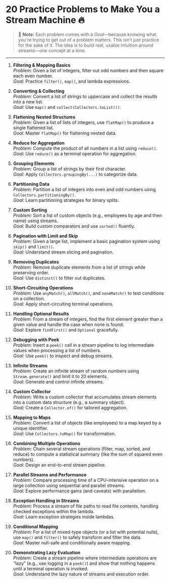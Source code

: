 # 20 Practice Problems to Make You a Stream Machine 🔥

> 🧠 **Note:** Each problem comes with a *Goal*—because knowing what you're trying to get out of a problem matters. This isn't just practice for the sake of it. The idea is to build real, usable intuition around streams—one concept at a time.


---



1. **Filtering & Mapping Basics**  
   *Problem:* Given a list of integers, filter out odd numbers and then square each even number.  
   *Goal:* Practice `filter()`, `map()`, and lambda expressions.

2. **Converting & Collecting**  
   *Problem:* Convert a list of strings to uppercase and collect the results into a new list.  
   *Goal:* Use `map()` and `collect(Collectors.toList())`.

3. **Flattening Nested Structures**  
   *Problem:* Given a list of lists of integers, use `flatMap()` to produce a single flattened list.  
   *Goal:* Master `flatMap()` for flattening nested data.

4. **Reduce for Aggregation**  
   *Problem:* Compute the product of all numbers in a list using `reduce()`.  
   *Goal:* Use `reduce()` as a terminal operation for aggregation.

5. **Grouping Elements**  
   *Problem:* Group a list of strings by their first character.  
   *Goal:* Apply `Collectors.groupingBy(...)` to categorize data.

6. **Partitioning Data**  
   *Problem:* Partition a list of integers into even and odd numbers using `Collectors.partitioningBy()`.  
   *Goal:* Learn partitioning strategies for binary splits.

7. **Custom Sorting**  
   *Problem:* Sort a list of custom objects (e.g., employees by age and then name) using streams.  
   *Goal:* Build custom comparators and use `sorted()` fluently.

8. **Pagination with Limit and Skip**  
   *Problem:* Given a large list, implement a basic pagination system using `skip()` and `limit()`.  
   *Goal:* Understand stream slicing and pagination.

9. **Removing Duplicates**  
   *Problem:* Remove duplicate elements from a list of strings while preserving order.  
   *Goal:* Use `distinct()` to filter out duplicates.

10. **Short-Circuiting Operations**  
    *Problem:* Use `anyMatch()`, `allMatch()`, and `noneMatch()` to test conditions on a collection.  
    *Goal:* Apply short-circuiting terminal operations.

11. **Handling Optional Results**  
    *Problem:* From a stream of integers, find the first element greater than a given value and handle the case when none is found.  
    *Goal:* Explore `findFirst()` and `Optional` gracefully.

12. **Debugging with Peek**  
    *Problem:* Insert a `peek()` call in a stream pipeline to log intermediate values when processing a list of numbers.  
    *Goal:* Use `peek()` to inspect and debug streams.

13. **Infinite Streams**  
    *Problem:* Create an infinite stream of random numbers using `Stream.generate()` and limit it to 20 elements.  
    *Goal:* Generate and control infinite streams.

14. **Custom Collector**  
    *Problem:* Write a custom collector that accumulates stream elements into a custom data structure (e.g., a summary object).  
    *Goal:* Create a `Collector.of()` for tailored aggregation.

15. **Mapping to Maps**  
    *Problem:* Convert a list of objects (like employees) to a map keyed by a unique identifier.  
    *Goal:* Use `Collectors.toMap()` for transformation.

16. **Combining Multiple Operations**  
    *Problem:* Chain several stream operations (filter, map, sorted, and reduce) to compute a statistical summary (like the sum of squared even numbers).  
    *Goal:* Design an end-to-end stream pipeline.

17. **Parallel Streams and Performance**  
    *Problem:* Compare processing time of a CPU-intensive operation on a large collection using sequential and parallel streams.  
    *Goal:* Explore performance gains (and caveats) with parallelism.

18. **Exception Handling in Streams**  
    *Problem:* Process a stream of file paths to read file contents, handling checked exceptions within the lambda.  
    *Goal:* Learn exception strategies inside lambdas.

19. **Conditional Mapping**  
    *Problem:* For a list of mixed-type objects (or a list with potential nulls), use `map()` and `filter()` to safely transform and filter the data.  
    *Goal:* Master null-safe and conditionally aware mapping.

20. **Demonstrating Lazy Evaluation**  
    *Problem:* Create a stream pipeline where intermediate operations are “lazy” (e.g., use logging in a `peek()`) and show that nothing happens until a terminal operation is invoked.  
    *Goal:* Understand the lazy nature of streams and execution order.

